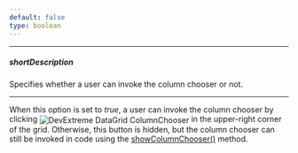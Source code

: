 ```yaml
---
default: false
type: boolean
---
```

---
##### shortDescription
Specifies whether a user can invoke the column chooser or not.

---
When this option is set to *true*, a user can invoke the column chooser by clicking <img src="/Content/images/doc/16_1/DataGrid/icons/columnChooser.png" alt="DevExtreme DataGrid ColumnChooser" style="vertical-align:middle"/> in the upper-right corner of the grid. Otherwise, this button is hidden, but the column chooser can still be invoked in code using the [showColumnChooser()](/api-reference/10%20UI%20Widgets/dxDataGrid/3%20Methods/showColumnChooser().md '/Documentation/ApiReference/UI_Widgets/dxDataGrid/Methods/#showColumnChooser') method.